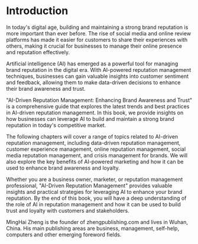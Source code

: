 # Introduction

In today's digital age, building and maintaining a strong brand reputation is more important than ever before. The rise of social media and online review platforms has made it easier for customers to share their experiences with others, making it crucial for businesses to manage their online presence and reputation effectively.

Artificial intelligence (AI) has emerged as a powerful tool for managing brand reputation in the digital era. With AI-powered reputation management techniques, businesses can gain valuable insights into customer sentiment and feedback, allowing them to make data-driven decisions to enhance their brand awareness and trust.

"AI-Driven Reputation Management: Enhancing Brand Awareness and Trust" is a comprehensive guide that explores the latest trends and best practices in AI-driven reputation management. In this book, we provide insights on how businesses can leverage AI to build and maintain a strong brand reputation in today's competitive market.

The following chapters will cover a range of topics related to AI-driven reputation management, including data-driven reputation management, customer experience management, online reputation management, social media reputation management, and crisis management for brands. We will also explore the key benefits of AI-powered marketing and how it can be used to enhance brand awareness and loyalty.

Whether you are a business owner, marketer, or reputation management professional, "AI-Driven Reputation Management" provides valuable insights and practical strategies for leveraging AI to enhance your brand reputation. By the end of this book, you will have a deep understanding of the role of AI in reputation management and how it can be used to build trust and loyalty with customers and stakeholders.

MingHai Zheng is the founder of zhengpublishing.com and lives in Wuhan, China. His main publishing areas are business, management, self-help, computers and other emerging foreword fields.
